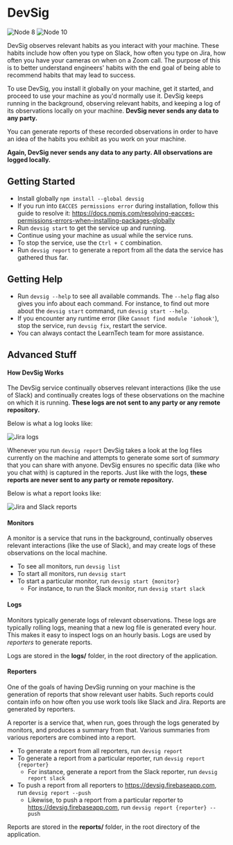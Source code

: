 # DevSig

![Node 8](https://img.shields.io/badge/Node-8-brightgreen)
![Node 10](https://img.shields.io/badge/Node-10-brightgreen)

DevSig observes relevant habits as you interact with your machine. These habits include
how often you type on Slack, how often you type on Jira, how often you have your cameras on when on a Zoom call.
The purpose of this is to better understand engineers' habits with the end goal of being able to recommend
habits that may lead to success.

To use DevSig, you install it globally on your machine, get it started, and proceed to use your machine as you'd normally
use it. DevSig keeps running in the background, observing relevant habits, and keeping a log of its observations
locally on your machine. **DevSig never sends any data to any party.**

You can generate reports of these recorded observations in order to have an idea of the habits you exhibit
as you work on your machine.

**Again, DevSig never sends any data to any party. All observations are logged locally.**

## Getting Started
- Install globally `npm install --global devsig`
- If you run into `EACCES permissions error` during installation, follow this guide to resolve it: https://docs.npmjs.com/resolving-eacces-permissions-errors-when-installing-packages-globally
- Run `devsig start` to get the service up and running.
- Continue using your machine as usual while the service runs.
- To stop the service, use the `Ctrl + C` combination.
- Run `devsig report` to generate a report from all the data the service has gathered thus far.

## Getting Help
- Run `devsig --help` to see all available commands. The `--help` flag also gives you info about each command. For instance, to find out more about the `devsig start` command, run `devsig start --help`.
- If you encounter any runtime error (like `Cannot find module 'iohook'`), stop the service, run `devsig fix`, restart the service.
- You can always contact the LearnTech team for more assistance.

## Advanced Stuff

#### How DevSig Works
The DevSig service continually observes relevant interactions (like the use of Slack) and continually creates logs of these observations on the machine on which it is running. **These logs are not sent to any party or any remote repository.**

Below is what a log looks like:

![Jira logs](https://user-images.githubusercontent.com/6097630/64611794-276fbe80-d3ca-11e9-927f-18063abb5c4e.png)

Whenever you run `devsig report` DevSig takes a look at the log files currently on the machine and attempts to generate some sort of *summary* that you can share with anyone. DevSig ensures no specific data (like who you chat with) is captured in the reports. Just like with the logs, **these reports are never sent to any party or remote repository.**

Below is what a report looks like:

![Jira and Slack reports](https://user-images.githubusercontent.com/6097630/64611640-d95abb00-d3c9-11e9-974f-0c3c1fc0cda1.png)

#### Monitors
A monitor is a service that runs in the background, continually observes relevant interactions (like the use of Slack), and may create logs of these observations on the local machine.

- To see all monitors, run `devsig list`
- To start all monitors, run `devsig start`
- To start a particular monitor, run `devsig start {monitor}`
    - For instance, to run the Slack monitor, run `devsig start slack`

#### Logs
Monitors typically generate logs of relevant observations. These logs are typically rolling logs, meaning that a new log file is generated every hour. This makes it easy to inspect logs on an hourly basis. Logs are used by *reporters* to generate reports.

Logs are stored in the **logs/** folder, in the root directory of the application.

#### Reporters
One of the goals of having DevSig running on your machine is the generation of reports that show relevant user habits. Such reports could contain info on how often you use work tools like Slack and Jira. Reports are generated by reporters.

A reporter is a service that, when run, goes through the logs generated by monitors, and produces a summary from that. Various summaries from various reporters are combined into a report.

- To generate a report from all reporters, run `devsig report`
- To generate a report from a particular reporter, run `devsig report {reporter}`
    - For instance, generate a report from the Slack reporter, run `devsig report slack`
- To push a report from all reporters to https://devsig.firebaseapp.com, run `devsig report --push`
    - Likewise, to push a report from a particular reporter to https://devsig.firebaseapp.com, run `devsig report {reporter} --push`

Reports are stored in the **reports/** folder, in the root directory of the application.
